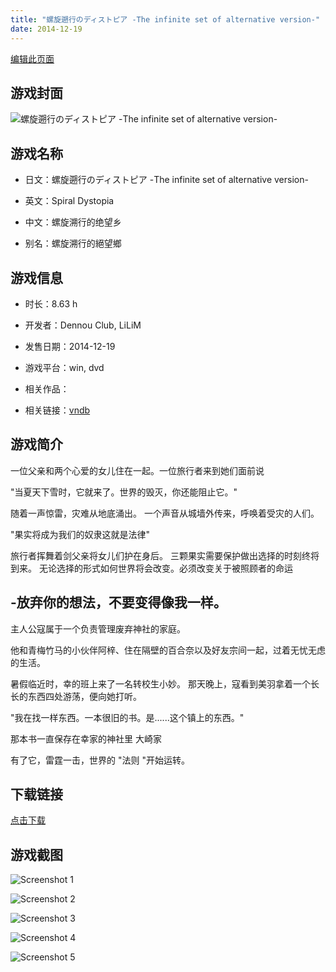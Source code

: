 ```yaml
---
title: "螺旋遡行のディストピア -The infinite set of alternative version-"
date: 2014-12-19
---
```

[编辑此页面](https://github.com/ACG-3/ADV3-source/blob/main/source/_posts/games/%E8%9E%BA%E6%97%8B%E9%81%A1%E8%A1%8C%E3%81%AE%E3%83%87%E3%82%A3%E3%82%B9%E3%83%88%E3%83%94%E3%82%A2%20-The%20infinite%20set%20of%20alternative%20version-.md)

## 游戏封面

![螺旋遡行のディストピア -The infinite set of alternative version-](https%3A//pan.timero.xyz/onedrive/img_lib_001/%E8%9E%BA%E6%97%8B%E9%81%A1%E8%A1%8C%E3%81%AE%E3%83%87%E3%82%A3%E3%82%B9%E3%83%88%E3%83%94%E3%82%A2%20-The%20infinite%20set%20of%20alternative%20version-_cover.avif)


## 游戏名称

- 日文：螺旋遡行のディストピア -The infinite set of alternative version-
- 英文：Spiral Dystopia
- 中文：螺旋溯行的绝望乡

- 别名：螺旋溯行的絕望鄉


## 游戏信息

- 时长：8.63 h
- 开发者：Dennou Club, LiLiM
- 发售日期：2014-12-19
- 游戏平台：win, dvd
- 相关作品：

- 相关链接：[vndb](https://vndb.org/v15699)


## 游戏简介

一位父亲和两个心爱的女儿住在一起。一位旅行者来到她们面前说

"当夏天下雪时，它就来了。世界的毁灭，你还能阻止它。"

随着一声惊雷，灾难从地底涌出。
一个声音从城墙外传来，呼唤着受灾的人们。

"果实将成为我们的奴隶这就是法律"

旅行者挥舞着剑父亲将女儿们护在身后。
三颗果实需要保护做出选择的时刻终将到来。
无论选择的形式如何世界将会改变。必须改变关于被照顾者的命运

-放弃你的想法，不要变得像我一样。
------

主人公寇属于一个负责管理废弃神社的家庭。

他和青梅竹马的小伙伴阿梓、住在隔壁的百合奈以及好友宗间一起，过着无忧无虑的生活。

暑假临近时，幸的班上来了一名转校生小妙。
那天晚上，寇看到美羽拿着一个长长的东西四处游荡，便向她打听。

"我在找一样东西。一本很旧的书。是......这个镇上的东西。"

那本书一直保存在幸家的神社里 大崎家

有了它，雷霆一击，世界的 "法则 "开始运转。




## 下载链接

[点击下载](https://pan.timero.xyz/onedrive/adv_lib_001/%E8%9E%BA%E6%97%8B%E9%81%A1%E8%A1%8C%E3%81%AE%E3%83%87%E3%82%A3%E3%82%B9%E3%83%88%E3%83%94%E3%82%A2%20-The%20infinite%20set%20of%20alternative%20version-)


## 游戏截图


![Screenshot 1](https%3A//pan.timero.xyz/onedrive/img_lib_001/%E8%9E%BA%E6%97%8B%E9%81%A1%E8%A1%8C%E3%81%AE%E3%83%87%E3%82%A3%E3%82%B9%E3%83%88%E3%83%94%E3%82%A2%20-The%20infinite%20set%20of%20alternative%20version-_Screenshot_1.avif)

![Screenshot 2](https%3A//pan.timero.xyz/onedrive/img_lib_001/%E8%9E%BA%E6%97%8B%E9%81%A1%E8%A1%8C%E3%81%AE%E3%83%87%E3%82%A3%E3%82%B9%E3%83%88%E3%83%94%E3%82%A2%20-The%20infinite%20set%20of%20alternative%20version-_Screenshot_2.avif)

![Screenshot 3](https%3A//pan.timero.xyz/onedrive/img_lib_001/%E8%9E%BA%E6%97%8B%E9%81%A1%E8%A1%8C%E3%81%AE%E3%83%87%E3%82%A3%E3%82%B9%E3%83%88%E3%83%94%E3%82%A2%20-The%20infinite%20set%20of%20alternative%20version-_Screenshot_3.avif)

![Screenshot 4](https%3A//pan.timero.xyz/onedrive/img_lib_001/%E8%9E%BA%E6%97%8B%E9%81%A1%E8%A1%8C%E3%81%AE%E3%83%87%E3%82%A3%E3%82%B9%E3%83%88%E3%83%94%E3%82%A2%20-The%20infinite%20set%20of%20alternative%20version-_Screenshot_4.avif)

![Screenshot 5](https%3A//pan.timero.xyz/onedrive/img_lib_001/%E8%9E%BA%E6%97%8B%E9%81%A1%E8%A1%8C%E3%81%AE%E3%83%87%E3%82%A3%E3%82%B9%E3%83%88%E3%83%94%E3%82%A2%20-The%20infinite%20set%20of%20alternative%20version-_Screenshot_5.avif)

